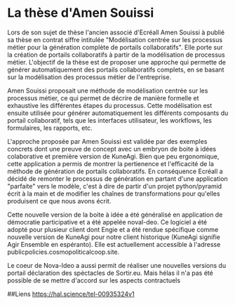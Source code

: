 # La thèse d'Amen Souissi
Lors de son sujet de thèse l'ancien associé d'Ecréall Amen Souissi à publié sa thèse en contrat siffre intitulée "Modélisation centrée sur les processus métier pour la génération complète de portails collaboratifs". Elle porte sur la création de portails collaboratifs à partir de la modélisation de processus métier. L'objectif de la thèse est de proposer une approche qui permette de générer automatiquement des portails collaboratifs complets, en se basant sur la modélisation des processus métier de l'entreprise.

Amen Souissi proposait une méthode de modélisation centrée sur les processus métier, ce qui permet de décrire de manière formelle et exhaustive les différentes étapes du processus. Cette modélisation est ensuite utilisée pour générer automatiquement les différents composants du portail collaboratif, tels que les interfaces utilisateur, les workflows, les formulaires, les rapports, etc.

L'approche proposée par Amen Souissi est validée par des exemples concrets dont une preuve de concept avec un embryon de boite à idées colaborative et première version de KuneAgi. Bien que peu ergonomique, cette application a permis de montrer la pertienence et l'efficacité de la méthode de génération de portails collaboratifs. En conséquence Ecréall a décidé de remonter le processus de génération en partant d'une application "parfaite" vers le modèle, c'est à dire de partir d'un projet python/pyramid écrit à la main et de modifier les chaînes de transformations pour qu'elles produisent ce que nous avons écrit.

Cette nouvelle version de la boite à idée a été généralisé en application de démocratie participative et a été appelée novaI-deo. Ce logiciel a été adopté pour plusieur client dont Engie et a été rendue spécifique comme nouvelle version de KuneAgi pour notre client historique (KuneAgi signifie Agir Ensemble en espéranto). Elle est actuellement accessible à l'adresse publicpolicies.cosmopoliticalcoop.site.

Le coeur de Nova-Ideo a aussi permit de réaliser une nouvelles versions du portail déclaration des spéctacles de Sortir.eu. Mais hélas il n'a pas été possible de se mettre d'accord sur les aspects contractuels

##Liens
https://hal.science/tel-00935324v1